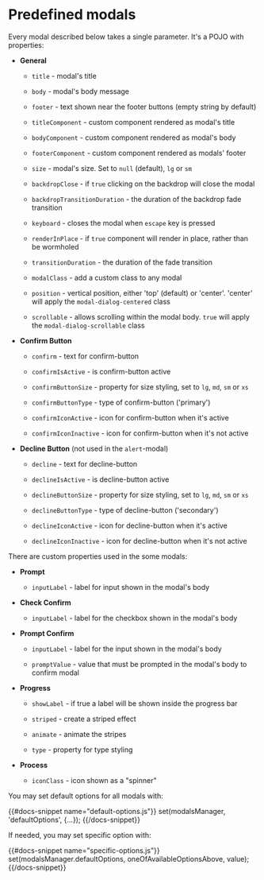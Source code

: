 # Predefined modals

Every modal described below takes a single parameter. It's a POJO with properties:

* **General**

  * `title` - modal's title

  * `body` - modal's body message

  * `footer` - text shown near the footer buttons (empty string by default)

  * `titleComponent` - custom component rendered as modal's title

  * `bodyComponent` - custom component rendered as modal's body

  * `footerComponent` - custom component rendered as modals' footer

  * `size` - modal's size. Set to `null` (default), `lg` or `sm`

  * `backdropClose` - if `true` clicking on the backdrop will close the modal

  * `backdropTransitionDuration` - the duration of the backdrop fade transition

  * `keyboard` - closes the modal when `escape` key is pressed

  * `renderInPlace` - if `true` component will render in place, rather than be wormholed

  * `transitionDuration` - the duration of the fade transition

  * `modalClass` - add a custom class to any modal

  * `position` - vertical position, either 'top' (default) or 'center'. 'center' will apply the `modal-dialog-centered` class

  * `scrollable` - allows scrolling within the modal body. `true` will apply the `modal-dialog-scrollable` class

* **Confirm Button**

  * `confirm` - text for confirm-button

  * `confirmIsActive` - is confirm-button active

  * `confirmButtonSize` - property for size styling, set to `lg`, `md`, `sm` or `xs`

  * `confirmButtonType` - type of confirm-button ('primary')

  * `confirmIconActive` - icon for confirm-button when it's active

  * `confirmIconInactive` - icon for confirm-button when it's not active

* **Decline Button** (not used in the `alert`-modal)

  * `decline` - text for decline-button

  * `declineIsActive` - is decline-button active

  * `declineButtonSize` - property for size styling, set to `lg`, `md`, `sm` or `xs`

  * `declineButtonType` - type of decline-button ('secondary')

  * `declineIconActive` - icon for decline-button when it's active

  * `declineIconInactive` - icon for decline-button when it's not active

There are custom properties used in the some modals:

* **Prompt**

  * `inputLabel` - label for input shown in the modal's body

* **Check Confirm**

  * `inputLabel` - label for the checkbox shown in the modal's body

* **Prompt Confirm**

  * `inputLabel` - label for the input shown in the modal's body

  * `promptValue` - value that must be prompted in the modal's body to confirm modal

* **Progress**

  * `showLabel` - if true a label will be shown inside the progress bar

  * `striped` - create a striped effect

  * `animate` - animate the stripes

  * `type` - property for type styling

* **Process**

   * `iconClass` - icon shown as a "spinner"

You may set default options for all modals with:

{{#docs-snippet name="default-options.js"}}
set(modalsManager, 'defaultOptions', {...});
{{/docs-snippet}}

If needed, you may set specific option with:

{{#docs-snippet name="specific-options.js"}}
set(modalsManager.defaultOptions, oneOfAvailableOptionsAbove, value);
{{/docs-snippet}}
